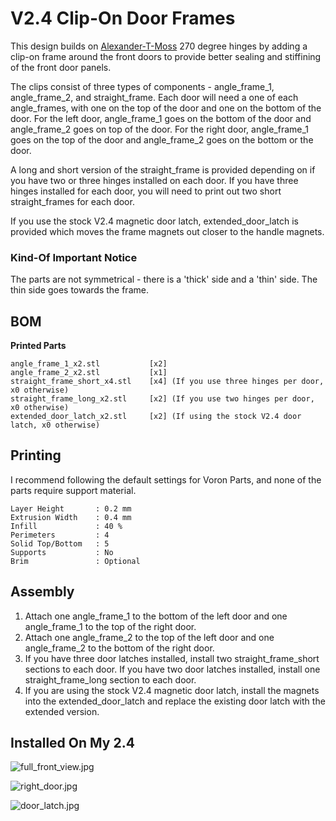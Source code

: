 # V2.4 Clip-On Door Frames #

 This design builds on [Alexander-T-Moss](https://github.com/scanlory/VoronUsers/tree/master/printer_mods/AlexanderT-Moss/270-Clamping-Hinges) 270 degree hinges by adding a clip-on frame around the front doors to provide better sealing and stiffining of the front door panels.  
 
 The clips consist of three types of components - angle_frame_1,  angle_frame_2, and straight_frame.  Each door will need a one of each angle_frames, with one on the top of the door and one on the bottom of the door.  For the left door, angle_frame_1 goes on the bottom of the door and angle_frame_2 goes on top of the door.  For the right door, angle_frame_1 goes on the top of the door and angle_frame_2 goes on the bottom or the door.
 
 A long and short version of the straight_frame is provided depending on if you have two or three hinges installed on each door.  If you have three hinges installed for each door, you will need to print out two short straight_frames for each door.  

If you use the stock V2.4 magnetic door latch, extended_door_latch is provided which moves the frame magnets out closer to the handle magnets.

 ### Kind-Of Important Notice ###

 The parts are not symmetrical - there is a 'thick' side and a 'thin' side.  The thin side goes towards the frame.

 ## BOM ##
 **Printed Parts**
 ```
 angle_frame_1_x2.stl           [x2]
 angle_frame_2_x2.stl           [x1]
 straight_frame_short_x4.stl    [x4] (If you use three hinges per door, x0 otherwise)
 straight_frame_long_x2.stl     [x2] (If you use two hinges per door, x0 otherwise)
 extended_door_latch_x2.stl     [x2] (If using the stock V2.4 door latch, x0 otherwise)
 ```
 
 ## Printing ##

 I recommend following the default settings for Voron Parts, and none of the parts require support material.
 ```
 Layer Height       : 0.2 mm
 Extrusion Width    : 0.4 mm
 Infill             : 40 %
 Perimeters         : 4
 Solid Top/Bottom   : 5
 Supports           : No
 Brim               : Optional
 ```
 ## Assembly ##

 1. Attach one angle_frame_1 to the bottom of the left door and one angle_frame_1 to the top of the right door.
 2. Attach one angle_frame_2 to the top of the left door and one angle_frame_2 to the bottom of the right door.
 3. If you have three door latches installed, install two straight_frame_short sections to each door.  If you have two door latches installed, install one straight_frame_long section to each door.
 4. If you are using the stock V2.4 magnetic door latch, install the magnets into the extended_door_latch and replace the existing door latch with the extended version.
 
  ## Installed On My 2.4 ##

 ![full_front_view.jpg](https://github.com/scanlory/VoronUsers/blob/clip_on_door_frame/printer_mods/scanlory/clip_on_door_frame/Images/full_front_view.jpg)
 
  ![right_door.jpg](https://github.com/scanlory/VoronUsers/blob/clip_on_door_frame/printer_mods/scanlory/clip_on_door_frame/Images/right_door.jpg)
  
  ![door_latch.jpg](https://github.com/scanlory/VoronUsers/blob/clip_on_door_frame/printer_mods/scanlory/clip_on_door_frame/Images/door_latch.jpg)
